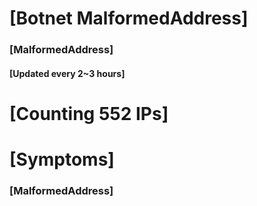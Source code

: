 # [Botnet MalformedAddress]
### [MalformedAddress]
#### [Updated every 2~3 hours]

# [Counting 552 IPs]

# [Symptoms] 
###   [MalformedAddress]

